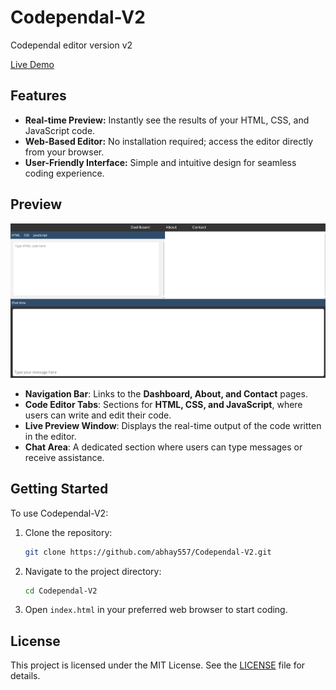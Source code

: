 # Codependal-V2

Codependal editor version v2

[Live Demo](https://abhay557.github.io/Codependal-V2/)

## Features

- **Real-time Preview:** Instantly see the results of your HTML, CSS, and JavaScript code.
- **Web-Based Editor:** No installation required; access the editor directly from your browser.
- **User-Friendly Interface:** Simple and intuitive design for seamless coding experience.

## Preview

![Codependal-V2 Preview](preview.png)

- **Navigation Bar**: Links to the **Dashboard, About, and Contact** pages.
- **Code Editor Tabs**: Sections for **HTML, CSS, and JavaScript**, where users can write and edit their code.
- **Live Preview Window**: Displays the real-time output of the code written in the editor.
- **Chat Area**: A dedicated section where users can type messages or receive assistance.

## Getting Started

To use Codependal-V2:

1. Clone the repository:

   ```bash
   git clone https://github.com/abhay557/Codependal-V2.git
   ```

2. Navigate to the project directory:

   ```bash
   cd Codependal-V2
   ```

3. Open `index.html` in your preferred web browser to start coding.

## License

This project is licensed under the MIT License. See the [LICENSE](LICENSE) file for details.

